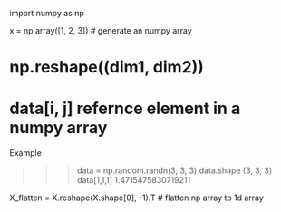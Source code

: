 import numpy as np

x = np.array([1, 2, 3])  # generate an numpy array

# np.reshape((dim1, dim2))
# data[i, j]   refernce element in a numpy array
Example
>>> data = np.random.randn(3, 3, 3)
>>> data.shape
(3, 3, 3)
>>> data[1,1,1]
1.4715475830719211

X_flatten = X.reshape(X.shape[0], -1).T  # flatten np array to 1d array
